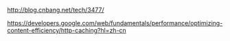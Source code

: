 http://blog.cnbang.net/tech/3477/

https://developers.google.com/web/fundamentals/performance/optimizing-content-efficiency/http-caching?hl=zh-cn